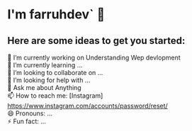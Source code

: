 # I'm farruhdev` 👋  

## Here are some ideas to get you started:

  🔭 I’m currently working on Understanding Wep devlopment  
  🌱 I’m currently learning ...        
  👯 I’m looking to collaborate on ...  
  🤔 I’m looking for help with ...  
  💬 Ask me about Anything  
  📫 How to reach me:   [Instagram] https://www.instagram.com/accounts/password/reset/  
  😄 Pronouns: ...  
  ⚡ Fun fact: ...  

